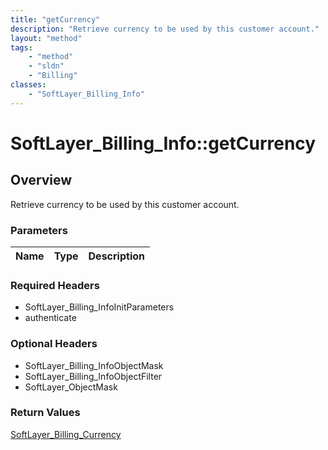 ```yaml
---
title: "getCurrency"
description: "Retrieve currency to be used by this customer account."
layout: "method"
tags:
    - "method"
    - "sldn"
    - "Billing"
classes:
    - "SoftLayer_Billing_Info"
---
```

# SoftLayer_Billing_Info::getCurrency
## Overview 
Retrieve currency to be used by this customer account.

### Parameters 
|Name | Type | Description |
| --- | --- | --- |


### Required Headers
* SoftLayer_Billing_InfoInitParameters
* authenticate

### Optional Headers
* SoftLayer_Billing_InfoObjectMask
* SoftLayer_Billing_InfoObjectFilter
* SoftLayer_ObjectMask

### Return Values
<a href='/reference/datatypes/SoftLayer_Billing_Currency'>SoftLayer_Billing_Currency </a>

